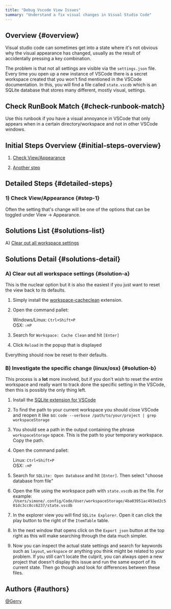 ```yaml
---
title: "Debug Vscode View Issues"
summary: "Understand a fix visual changes in Visual Studio Code"
---
```


## Overview {#overview}

Visual studio code can sometimes get into a state where it's not obvious why the visual appearance has changed, usually as the result of accidentally pressing a key combination.

The problem is that not all settings are visible via the `settings.json` file. Every time you open up a new instance of VSCode there is a secret workspace created that you won't find mentioned in the VSCode documentation. In this, you will find a file called `state.vscdb` which is an SQLite database that stores many different, mostly visual, settings.

## Check RunBook Match {#check-runbook-match}

Use this runbook if you have a visual annoyance in VSCode that only appears when in a certain directory/workspace and not in other VSCode windows.

## Initial Steps Overview {#initial-steps-overview}

1) [Check View/Appearance](#step-1)

2) [Another step](#step-2)

## Detailed Steps {#detailed-steps}

### 1) Check View/Appearance {#step-1}

Often the setting that's change will be one of the options that can be toggled under View -> Appearance.

## Solutions List {#solutions-list}

A) [Clear out all workspace settings](#solution-a)

## Solutions Detail {#solutions-detail}

### A) Clear out all workspace settings {#solution-a}

This is the nuclear option but it is also the easiest if you just want to reset the view back to its defaults.

  1. Simply install the [workspace-cacheclean](https://marketplace.visualstudio.com/items?itemName=MamoruDS.workspace-cacheclean) extension.

  2. Open the command pallet:  
  
     Windows/Linux: `Ctrl+Shift+P`  
     OSX: `⇧⌘P`

  3. Search for `Workspace: Cache Clean` and hit `[Enter]`

  4. Click `Reload` in the popup that is displayed

Everything should now be reset to their defaults.

### B) Investigate the specific change (linux/osx) {#solution-b}

This process is a **lot** more involved, but if you don't wish to reset the entire workspace and really want to track done the specific setting in the VSCode, then this is possibly the only thing left.

  1. Install the [SQLite extension for VSCode](https://marketplace.visualstudio.com/items?itemName=alexcvzz.vscode-sqlite)

  2. To find the path to your current workspace you should close VSCode and reopen it like so:
  `code --verbose /path/to/your/project | grep workspaceStorage`

  3. You should see a path in the output containing the phrase `workspaceStorage` space. This is the path to your temporary workspace. Copy the path.

  4. Open the command pallet:  
  
     Linux: `Ctrl+Shift+P`  
     OSX: `⇧⌘P`

  5. Search for `SQLite: Open Database` and hit `[Enter]`. Then select "choose database from file"

  6. Open the file using the workspace path with `state.vscdb` as the file. For example:
  `/Users/simone/.config/Code/User/workspaceStorage/4ba03951ac493ed2c501dc3cc8cc6237/state.vscdb`

  7. In the explorer view you will find `SQLite Explorer`. Open it can click the play button to the right of the `ItemTable` table.

  8. In the next window that opens click on the `Export json` button at the top right as this will make searching through the data much simpler.

  9. Now you can inspect the actual state settings and search for keywords such as `layout`, `workspace` or anything you think might be related to your problem. If you still can't locate the culprit, you can always open a new project that doesn't display this issue and run the same export of its current state. Then go though and look for differences between these files.

## Authors {#authors}

[@Gerry](https://github.com/gerrywastaken)


[//]: # (REFERENCED DOCS)
[//]: # (Where are breakpoints stored in vscode: https://stackoverflow.com/questions/57767800/where-does-breakpoints-stores)
[//]: # (Workspace storage: https://github.com/microsoft/vscode/search?q=workspaceStorage&type=Code)
